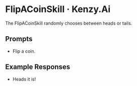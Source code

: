# FlipACoinSkill &middot; Kenzy.Ai

The FlipACoinSkill randomly chooses between heads or tails.

## Prompts

* Flip a coin.

## Example Responses

* Heads it is!